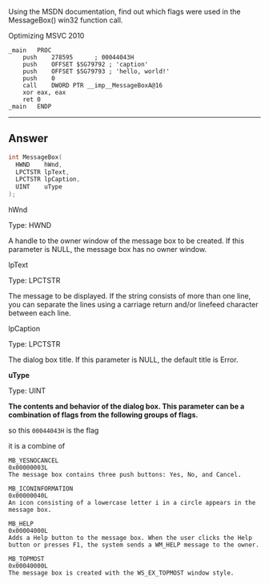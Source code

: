 Using the MSDN documentation, find out which flags were used in the MessageBox() win32 function call.

Optimizing MSVC 2010

```assembly
_main   PROC
    push    278595      ; 00044043H
    push    OFFSET $SG79792 ; 'caption'
    push    OFFSET $SG79793 ; 'hello, world!'
    push    0
    call    DWORD PTR __imp__MessageBoxA@16
    xor eax, eax
    ret 0
_main   ENDP
```

---

## Answer

```c++
int MessageBox(
  HWND    hWnd,
  LPCTSTR lpText,
  LPCTSTR lpCaption,
  UINT    uType
);
```

hWnd

Type: HWND

A handle to the owner window of the message box to be created. If this parameter is NULL, the message box has no owner window.

lpText

Type: LPCTSTR

The message to be displayed. If the string consists of more than one line, you can separate the lines using a carriage return and/or linefeed character between each line.

lpCaption

Type: LPCTSTR

The dialog box title. If this parameter is NULL, the default title is Error.

**uType**

Type: UINT

**The contents and behavior of the dialog box. This parameter can be a combination of flags from the following groups of flags.**


so this `00044043H` is the flag

it is a combine of 

```
MB_YESNOCANCEL
0x00000003L
The message box contains three push buttons: Yes, No, and Cancel.

MB_ICONINFORMATION
0x00000040L
An icon consisting of a lowercase letter i in a circle appears in the message box.

MB_HELP
0x00004000L
Adds a Help button to the message box. When the user clicks the Help button or presses F1, the system sends a WM_HELP message to the owner.

MB_TOPMOST
0x00040000L
The message box is created with the WS_EX_TOPMOST window style.



```